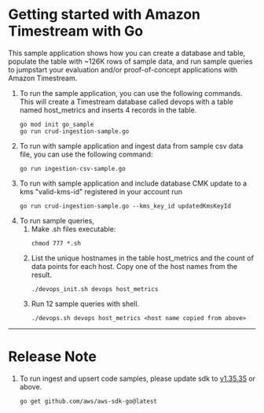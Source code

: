 # Getting started with Amazon Timestream with Go

This sample application shows how you can create a database and table, populate the table with ~126K rows of sample data, and run sample queries to jumpstart your evaluation and/or proof-of-concept applications with Amazon Timestream.

1. To run the sample application, you can use the following commands. This will create a Timestream database called devops with a table named host_metrics and inserts 4 records in the table.
    ```
    go mod init go_sample
    go run crud-ingestion-sample.go
    ```
1. To run with sample application and ingest data from sample csv data file, you can use the following command:
    ```
    go run ingestion-csv-sample.go
    ```
1. To run with sample application and include database CMK update to a kms "valid-kms-id" registered in your account run
    ```
    go run crud-ingestion-sample.go --kms_key_id updatedKmsKeyId
    ```
1. To run sample queries,  
    1. Make .sh files executable:
        ```
        chmod 777 *.sh
        ```
    1.  List the unique hostnames in the table host_metrics and the count of data points for each host. Copy one of the host names from the result.
        ```
        ./devops_init.sh devops host_metrics
        ```
    1. Run 12 sample queries with shell. 
        ```
        ./devops.sh devops host_metrics <host name copied from above>
       ```

---
# Release Note

1. To run ingest and upsert code samples, please update sdk to [v1.35.35](https://github.com/aws/aws-sdk-go) or above.
    ```
    go get github.com/aws/aws-sdk-go@latest
    ```